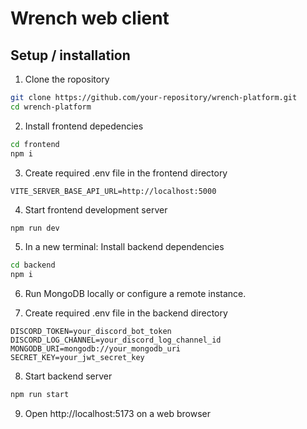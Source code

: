# Wrench web client

## Setup / installation

1. Clone the ropository
  ```bash
  git clone https://github.com/your-repository/wrench-platform.git
  cd wrench-platform
  ```
2. Install frontend depedencies
  ```bash
  cd frontend
  npm i
  ```
3. Create required .env file in the frontend directory
  ```env
  VITE_SERVER_BASE_API_URL=http://localhost:5000
  ```
4. Start frontend development server
```bash
npm run dev
```
5. In a new terminal: Install backend dependencies
  ```bash
  cd backend
  npm i
  ```
6. Run MongoDB locally or configure a remote instance.

7. Create required .env file in the backend directory
  ```env
  DISCORD_TOKEN=your_discord_bot_token
  DISCORD_LOG_CHANNEL=your_discord_log_channel_id
  MONGODB_URI=mongodb://your_mongodb_uri
  SECRET_KEY=your_jwt_secret_key
  ```
8. Start backend server
  ```bash
  npm run start
  ```
9. Open http://localhost:5173 on a web browser